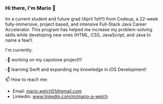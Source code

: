 ### Hi there, I'm Mario 👋

Im a current student and future grad (April 1st!!!) from Codeup, a 22-week fully-immersive, project based, and intensive Full-Stack Java Career Accelerator.  This program has helped me increase my problem-solving skills while developing new ones (HTML, CSS, JavaScript, and Java to name a few!).  

I'm currently:

-🔭 working on my capstone project!!!

-🌱 learning Swift and expanding my knowledge in iOS Development!

📫 How to reach me:

- Email: mario.welch01@gmail.com
- Linkedin: www.linkedin.com/in/mario-a-welch
<!--
**mario-a-welch/mario-a-welch** is a ✨ _special_ ✨ repository because its `README.md` (this file) appears on your GitHub profile.Here are some ideas to get you started:
-->
